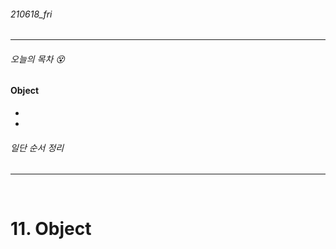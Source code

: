###### 210618_fri

<hr>



###### 오늘의 목차 :dizzy_face:

#### Object

- 

- 

###### 일단 순서 정리

<hr>

<br>


# 11. Object

